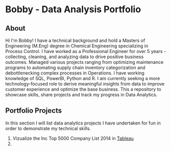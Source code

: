 # Bobby - Data Analysis Portfolio

## About

Hi I'm Bobby! I have a technical background and hold a Masters of Engineering (M.Eng) degree in Chemical Engineering specializing in Process Control. I have worked as a Professional Engineer for over 5 years - collecting, cleaning, and analyzing data to drive positive business outcomes. Managed various projects ranging from optimizing maintenance programs to automating supply chain inventory categorization and debottlenecking complex processes in Operations. I have working knowledge of SQL, PowerBI, Python and R. I am currently seeking a more technology-focused role to derive meaningful insights from data to improve customer experience and optimize the base business. This a repository to showcase skills, share projects and track my progress in Data Analytics.

## Portfolio Projects
In this section I will list data analytics projects I have undertaken for fun in order to demonstrate my technical skills.

1. Vizualize the Inc Top 5000 Company List 2014 in [Tableau](https://public.tableau.com/shared/NPB9CX2B5?:display_count=n&:origin=viz_share_link)
2. 
